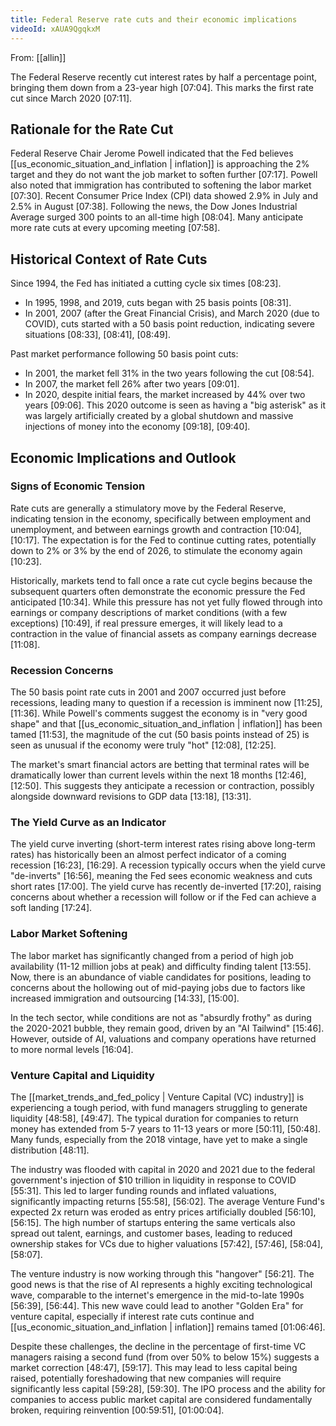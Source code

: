 ```yaml
---
title: Federal Reserve rate cuts and their economic implications
videoId: xAUA9QgqkxM
---
```


From: [[allin]] <br/> 

The Federal Reserve recently cut interest rates by half a percentage point, bringing them down from a 23-year high <a class="yt-timestamp" data-t="07:04">[07:04]</a>. This marks the first rate cut since March 2020 <a class="yt-timestamp" data-t="07:11">[07:11]</a>.

## Rationale for the Rate Cut

Federal Reserve Chair Jerome Powell indicated that the Fed believes [[us_economic_situation_and_inflation | inflation]] is approaching the 2% target and they do not want the job market to soften further <a class="yt-timestamp" data-t="07:17">[07:17]</a>. Powell also noted that immigration has contributed to softening the labor market <a class="yt-timestamp" data-t="07:30">[07:30]</a>. Recent Consumer Price Index (CPI) data showed 2.9% in July and 2.5% in August <a class="yt-timestamp" data-t="07:38">[07:38]</a>. Following the news, the Dow Jones Industrial Average surged 300 points to an all-time high <a class="yt-timestamp" data-t="08:04">[08:04]</a>. Many anticipate more rate cuts at every upcoming meeting <a class="yt-timestamp" data-t="07:58">[07:58]</a>.

## Historical Context of Rate Cuts

Since 1994, the Fed has initiated a cutting cycle six times <a class="yt-timestamp" data-t="08:23">[08:23]</a>.
*   In 1995, 1998, and 2019, cuts began with 25 basis points <a class="yt-timestamp" data-t="08:31">[08:31]</a>.
*   In 2001, 2007 (after the Great Financial Crisis), and March 2020 (due to COVID), cuts started with a 50 basis point reduction, indicating severe situations <a class="yt-timestamp" data-t="08:33">[08:33]</a>, <a class="yt-timestamp" data-t="08:41">[08:41]</a>, <a class="yt-timestamp" data-t="08:49">[08:49]</a>.

Past market performance following 50 basis point cuts:
*   In 2001, the market fell 31% in the two years following the cut <a class="yt-timestamp" data-t="08:54">[08:54]</a>.
*   In 2007, the market fell 26% after two years <a class="yt-timestamp" data-t="09:01">[09:01]</a>.
*   In 2020, despite initial fears, the market increased by 44% over two years <a class="yt-timestamp" data-t="09:06">[09:06]</a>. This 2020 outcome is seen as having a "big asterisk" as it was largely artificially created by a global shutdown and massive injections of money into the economy <a class="yt-timestamp" data-t="09:18">[09:18]</a>, <a class="yt-timestamp" data-t="09:40">[09:40]</a>.

## Economic Implications and Outlook

### Signs of Economic Tension
Rate cuts are generally a stimulatory move by the Federal Reserve, indicating tension in the economy, specifically between employment and unemployment, and between earnings growth and contraction <a class="yt-timestamp" data-t="10:04">[10:04]</a>, <a class="yt-timestamp" data-t="10:17">[10:17]</a>. The expectation is for the Fed to continue cutting rates, potentially down to 2% or 3% by the end of 2026, to stimulate the economy again <a class="yt-timestamp" data-t="10:23">[10:23]</a>.

Historically, markets tend to fall once a rate cut cycle begins because the subsequent quarters often demonstrate the economic pressure the Fed anticipated <a class="yt-timestamp" data-t="10:34">[10:34]</a>. While this pressure has not yet fully flowed through into earnings or company descriptions of market conditions (with a few exceptions) <a class="yt-timestamp" data-t="10:49">[10:49]</a>, if real pressure emerges, it will likely lead to a contraction in the value of financial assets as company earnings decrease <a class="yt-timestamp" data-t="11:08">[11:08]</a>.

### Recession Concerns
The 50 basis point rate cuts in 2001 and 2007 occurred just before recessions, leading many to question if a recession is imminent now <a class="yt-timestamp" data-t="11:25">[11:25]</a>, <a class="yt-timestamp" data-t="11:36">[11:36]</a>. While Powell's comments suggest the economy is in "very good shape" and that [[us_economic_situation_and_inflation | inflation]] has been tamed <a class="yt-timestamp" data-t="11:53">[11:53]</a>, the magnitude of the cut (50 basis points instead of 25) is seen as unusual if the economy were truly "hot" <a class="yt-timestamp" data-t="12:08">[12:08]</a>, <a class="yt-timestamp" data-t="12:25">[12:25]</a>.

The market's smart financial actors are betting that terminal rates will be dramatically lower than current levels within the next 18 months <a class="yt-timestamp" data-t="12:46">[12:46]</a>, <a class="yt-timestamp" data-t="12:50">[12:50]</a>. This suggests they anticipate a recession or contraction, possibly alongside downward revisions to GDP data <a class="yt-timestamp" data-t="13:18">[13:18]</a>, <a class="yt-timestamp" data-t="13:31">[13:31]</a>.

### The Yield Curve as an Indicator
The yield curve inverting (short-term interest rates rising above long-term rates) has historically been an almost perfect indicator of a coming recession <a class="yt-timestamp" data-t="16:23">[16:23]</a>, <a class="yt-timestamp" data-t="16:29">[16:29]</a>. A recession typically occurs when the yield curve "de-inverts" <a class="yt-timestamp" data-t="16:56">[16:56]</a>, meaning the Fed sees economic weakness and cuts short rates <a class="yt-timestamp" data-t="17:00">[17:00]</a>. The yield curve has recently de-inverted <a class="yt-timestamp" data-t="17:20">[17:20]</a>, raising concerns about whether a recession will follow or if the Fed can achieve a soft landing <a class="yt-timestamp" data-t="17:24">[17:24]</a>.

### Labor Market Softening
The labor market has significantly changed from a period of high job availability (11-12 million jobs at peak) and difficulty finding talent <a class="yt-timestamp" data-t="13:55">[13:55]</a>. Now, there is an abundance of viable candidates for positions, leading to concerns about the hollowing out of mid-paying jobs due to factors like increased immigration and outsourcing <a class="yt-timestamp" data-t="14:33">[14:33]</a>, <a class="yt-timestamp" data-t="15:00">[15:00]</a>.

In the tech sector, while conditions are not as "absurdly frothy" as during the 2020-2021 bubble, they remain good, driven by an "AI Tailwind" <a class="yt-timestamp" data-t="15:46">[15:46]</a>. However, outside of AI, valuations and company operations have returned to more normal levels <a class="yt-timestamp" data-t="16:04">[16:04]</a>.

### Venture Capital and Liquidity
The [[market_trends_and_fed_policy | Venture Capital (VC) industry]] is experiencing a tough period, with fund managers struggling to generate liquidity <a class="yt-timestamp" data-t="48:58">[48:58]</a>, <a class="yt-timestamp" data-t="49:47">[49:47]</a>. The typical duration for companies to return money has extended from 5-7 years to 11-13 years or more <a class="yt-timestamp" data-t="50:11">[50:11]</a>, <a class="yt-timestamp" data-t="50:48">[50:48]</a>. Many funds, especially from the 2018 vintage, have yet to make a single distribution <a class="yt-timestamp" data-t="48:11">[48:11]</a>.

The industry was flooded with capital in 2020 and 2021 due to the federal government's injection of $10 trillion in liquidity in response to COVID <a class="yt-timestamp" data-t="55:31">[55:31]</a>. This led to larger funding rounds and inflated valuations, significantly impacting returns <a class="yt-timestamp" data-t="55:58">[55:58]</a>, <a class="yt-timestamp" data-t="56:02">[56:02]</a>. The average Venture Fund's expected 2x return was eroded as entry prices artificially doubled <a class="yt-timestamp" data-t="56:10">[56:10]</a>, <a class="yt-timestamp" data-t="56:15">[56:15]</a>. The high number of startups entering the same verticals also spread out talent, earnings, and customer bases, leading to reduced ownership stakes for VCs due to higher valuations <a class="yt-timestamp" data-t="57:42">[57:42]</a>, <a class="yt-timestamp" data-t="57:46">[57:46]</a>, <a class="yt-timestamp" data-t="58:04">[58:04]</a>, <a class="yt-timestamp" data-t="58:07">[58:07]</a>.

The venture industry is now working through this "hangover" <a class="yt-timestamp" data-t="56:21">[56:21]</a>. The good news is that the rise of AI represents a highly exciting technological wave, comparable to the internet's emergence in the mid-to-late 1990s <a class="yt-timestamp" data-t="56:39">[56:39]</a>, <a class="yt-timestamp" data-t="56:44">[56:44]</a>. This new wave could lead to another "Golden Era" for venture capital, especially if interest rate cuts continue and [[us_economic_situation_and_inflation | inflation]] remains tamed <a class="yt-timestamp" data-t="01:06:46">[01:06:46]</a>.

Despite these challenges, the decline in the percentage of first-time VC managers raising a second fund (from over 50% to below 15%) suggests a market correction <a class="yt-timestamp" data-t="48:47">[48:47]</a>, <a class="yt-timestamp" data-t="59:17">[59:17]</a>. This may lead to less capital being raised, potentially foreshadowing that new companies will require significantly less capital <a class="yt-timestamp" data-t="59:28">[59:28]</a>, <a class="yt-timestamp" data-t="59:30">[59:30]</a>. The IPO process and the ability for companies to access public market capital are considered fundamentally broken, requiring reinvention <a class="yt-timestamp" data-t="00:59:51">[00:59:51]</a>, <a class="yt-timestamp" data-t="01:00:04">[01:00:04]</a>.